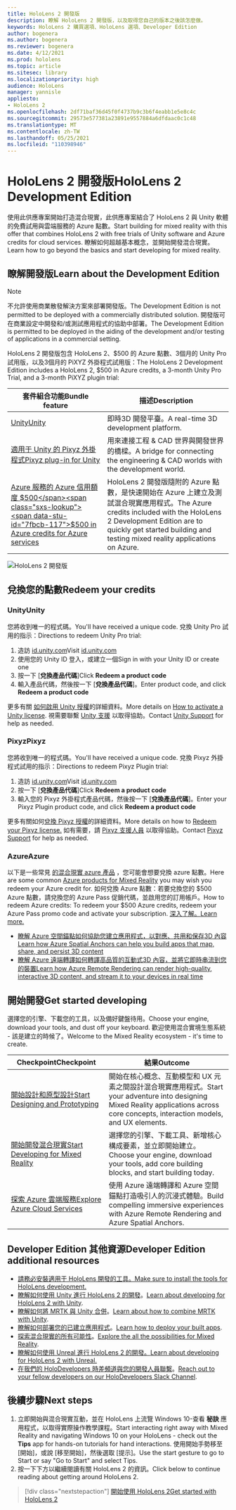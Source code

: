 ```yaml
---
title: HoloLens 2 開發版
description: 瞭解 HoloLens 2 開發版，以及取得您自己的版本之後該怎麼做。
keywords: HoloLens 2 購買選項、HoloLens 選項、Developer Edition
author: bogenera
ms.author: bogenera
ms.reviewer: bogenera
ms.date: 4/12/2021
ms.prod: hololens
ms.topic: article
ms.sitesec: library
ms.localizationpriority: high
audience: HoloLens
manager: yannisle
appliesto:
- HoloLens 2
ms.openlocfilehash: 2df71baf36d45f0f4737b9c3b6f4eabb1e5e8c4c
ms.sourcegitcommit: 29573e577381a23891e9557884a6dfdaac0c1c48
ms.translationtype: MT
ms.contentlocale: zh-TW
ms.lasthandoff: 05/25/2021
ms.locfileid: "110398946"
---
```

# <a name="hololens-2-development-edition"></a><span data-ttu-id="7fbcb-104">HoloLens 2 開發版</span><span class="sxs-lookup"><span data-stu-id="7fbcb-104">HoloLens 2 Development Edition</span></span>

<span data-ttu-id="7fbcb-105">使用此供應專案開始打造混合現實，此供應專案結合了 HoloLens 2 與 Unity 軟體的免費試用與雲端服務的 Azure 點數。</span><span class="sxs-lookup"><span data-stu-id="7fbcb-105">Start building for mixed reality with this offer that combines HoloLens 2 with free trials of Unity software and Azure credits for cloud services.</span></span> <span data-ttu-id="7fbcb-106">瞭解如何超越基本概念，並開始開發混合現實。</span><span class="sxs-lookup"><span data-stu-id="7fbcb-106">Learn how to go beyond the basics and start developing for mixed reality.</span></span>

## <a name="learn-about-the-development-edition"></a><span data-ttu-id="7fbcb-107">瞭解開發版</span><span class="sxs-lookup"><span data-stu-id="7fbcb-107">Learn about the Development Edition</span></span>

> [!NOTE]
> <span data-ttu-id="7fbcb-108">不允許使用商業散發解決方案來部署開發版。</span><span class="sxs-lookup"><span data-stu-id="7fbcb-108">The Development Edition is not permitted to be deployed with a commercially distributed solution.</span></span> <span data-ttu-id="7fbcb-109">開發版可在商業設定中開發和/或測試應用程式的協助中部署。</span><span class="sxs-lookup"><span data-stu-id="7fbcb-109">The Development Edition is permitted to be deployed in the aiding of the development and/or testing of applications in a commercial setting.</span></span>  

<span data-ttu-id="7fbcb-110">HoloLens 2 開發版包含 HoloLens 2、$500 的 Azure 點數、3個月的 Unity Pro 試用版，以及3個月的 PiXYZ 外掛程式試用版：</span><span class="sxs-lookup"><span data-stu-id="7fbcb-110">The HoloLens 2 Development Edition includes a HoloLens 2, $500 in Azure credits, a 3-month Unity Pro Trial, and a 3-month PiXYZ plugin trial:</span></span>

| <span data-ttu-id="7fbcb-111">套件組合功能</span><span class="sxs-lookup"><span data-stu-id="7fbcb-111">Bundle feature</span></span> | <span data-ttu-id="7fbcb-112">描述</span><span class="sxs-lookup"><span data-stu-id="7fbcb-112">Description</span></span> |
|---|---|
|  [<span data-ttu-id="7fbcb-113">Unity</span><span class="sxs-lookup"><span data-stu-id="7fbcb-113">Unity</span></span>](https://unity.com/) | <span data-ttu-id="7fbcb-114">即時3D 開發平臺。</span><span class="sxs-lookup"><span data-stu-id="7fbcb-114">A real-time 3D development platform.</span></span>   |
|  [<span data-ttu-id="7fbcb-115">適用于 Unity 的 Pixyz 外掛程式</span><span class="sxs-lookup"><span data-stu-id="7fbcb-115">Pixyz plug-in for Unity</span></span>](https://www.pixyz-software.com/plugin/) | <span data-ttu-id="7fbcb-116">用來連接工程 &amp; CAD 世界與開發世界的橋樑。</span><span class="sxs-lookup"><span data-stu-id="7fbcb-116">A bridge for connecting the engineering &amp; CAD worlds with the development world.</span></span>   |
| [<span data-ttu-id="7fbcb-117">Azure 服務的 Azure 信用額度 $500</span><span class="sxs-lookup"><span data-stu-id="7fbcb-117">$500 in Azure credits for Azure services</span></span>](https://azure.microsoft.com/resources/) | <span data-ttu-id="7fbcb-118">HoloLens 2 開發版隨附的 Azure 點數，是快速開始在 Azure 上建立及測試混合現實應用程式。</span><span class="sxs-lookup"><span data-stu-id="7fbcb-118">The Azure credits included with the HoloLens 2 Development Edition are to quickly get started building and testing mixed reality applications on Azure.</span></span> |

![HoloLens 2 開發版](./images/hololens-2-dev-ed.png)

## <a name="redeem-your-credits"></a><span data-ttu-id="7fbcb-120">兌換您的點數</span><span class="sxs-lookup"><span data-stu-id="7fbcb-120">Redeem your credits</span></span>

### <a name="unity"></a><span data-ttu-id="7fbcb-121">Unity</span><span class="sxs-lookup"><span data-stu-id="7fbcb-121">Unity</span></span>
<span data-ttu-id="7fbcb-122">您將收到唯一的程式碼。</span><span class="sxs-lookup"><span data-stu-id="7fbcb-122">You'll have received a unique code.</span></span> <span data-ttu-id="7fbcb-123">兌換 Unity Pro 試用的指示：</span><span class="sxs-lookup"><span data-stu-id="7fbcb-123">Directions to redeem Unity Pro trial:</span></span>
1. <span data-ttu-id="7fbcb-124">造訪 [id.unity.com](http://id.unity.com/)</span><span class="sxs-lookup"><span data-stu-id="7fbcb-124">Visit [id.unity.com](http://id.unity.com/)</span></span>
1. <span data-ttu-id="7fbcb-125">使用您的 Unity ID 登入，或建立一個</span><span class="sxs-lookup"><span data-stu-id="7fbcb-125">Sign in with your Unity ID or create one</span></span>
1. <span data-ttu-id="7fbcb-126">按一下 [**兌換產品代碼**]</span><span class="sxs-lookup"><span data-stu-id="7fbcb-126">Click **Redeem a product code**</span></span>
1. <span data-ttu-id="7fbcb-127">輸入產品代碼，然後按一下 [**兌換產品代碼**]。</span><span class="sxs-lookup"><span data-stu-id="7fbcb-127">Enter product code, and click **Redeem a product code**</span></span>

<span data-ttu-id="7fbcb-128">更多有關 [如何啟用 Unity 授權](https://support.unity3d.com/hc/articles/211438683-How-do-I-activate-my-license-)的詳細資料。</span><span class="sxs-lookup"><span data-stu-id="7fbcb-128">More details on [How to activate a Unity license](https://support.unity3d.com/hc/articles/211438683-How-do-I-activate-my-license-).</span></span> <span data-ttu-id="7fbcb-129">視需要聯繫 [Unity 支援](https://support.unity3d.com/hc) 以取得協助。</span><span class="sxs-lookup"><span data-stu-id="7fbcb-129">Contact [Unity Support](https://support.unity3d.com/hc) for help as needed.</span></span>  

### <a name="pixyz"></a><span data-ttu-id="7fbcb-130">Pixyz</span><span class="sxs-lookup"><span data-stu-id="7fbcb-130">Pixyz</span></span>
<span data-ttu-id="7fbcb-131">您將收到唯一的程式碼。</span><span class="sxs-lookup"><span data-stu-id="7fbcb-131">You'll have received a unique code.</span></span> <span data-ttu-id="7fbcb-132">兌換 Pixyz 外掛程式試用的指示：</span><span class="sxs-lookup"><span data-stu-id="7fbcb-132">Directions to redeem Pixyz Plugin trial:</span></span>
1. <span data-ttu-id="7fbcb-133">造訪 [id.unity.com](http://id.unity.com/)</span><span class="sxs-lookup"><span data-stu-id="7fbcb-133">Visit [id.unity.com](http://id.unity.com/)</span></span>
1. <span data-ttu-id="7fbcb-134">按一下 [**兌換產品代碼**]</span><span class="sxs-lookup"><span data-stu-id="7fbcb-134">Click **Redeem a product code**</span></span>
1. <span data-ttu-id="7fbcb-135">輸入您的 Pixyz 外掛程式產品代碼，然後按一下 [**兌換產品代碼**]。</span><span class="sxs-lookup"><span data-stu-id="7fbcb-135">Enter your Pixyz Plugin product code, and click **Redeem a product code**</span></span>

<span data-ttu-id="7fbcb-136">更多有關如何[兌換 Pixyz 授權](https://www.pixyz-software.com/documentations/html/2020.1/review/TrialLicense.html)的詳細資料。</span><span class="sxs-lookup"><span data-stu-id="7fbcb-136">More details on how to [Redeem your Pixyz license.](https://www.pixyz-software.com/documentations/html/2020.1/review/TrialLicense.html)</span></span> <span data-ttu-id="7fbcb-137">如有需要，請 [Pixyz 支援人員](https://www.pixyz-software.com/support/) 以取得協助。</span><span class="sxs-lookup"><span data-stu-id="7fbcb-137">Contact [Pixyz Support](https://www.pixyz-software.com/support/) for help as needed.</span></span>

### <a name="azure"></a><span data-ttu-id="7fbcb-138">Azure</span><span class="sxs-lookup"><span data-stu-id="7fbcb-138">Azure</span></span>
<span data-ttu-id="7fbcb-139">以下是一些常見 [的混合現實 azure 產品](https://azure.microsoft.com/topic/mixed-reality/) ，您可能會想要兌換 azure 點數。</span><span class="sxs-lookup"><span data-stu-id="7fbcb-139">Here are some common [Azure products for Mixed Reality](https://azure.microsoft.com/topic/mixed-reality/) you may wish you redeem your Azure credit for.</span></span>
<span data-ttu-id="7fbcb-140">如何兌換 Azure 點數：若要兌換您的 $500 Azure 點數，請兌換您的 Azure Pass 促銷代碼，並啟用您的訂用帳戶。</span><span class="sxs-lookup"><span data-stu-id="7fbcb-140">How to redeem Azure credits: To redeem your $500 Azure credits, redeem your Azure Pass promo code and activate your subscription.</span></span> [<span data-ttu-id="7fbcb-141">深入了解。</span><span class="sxs-lookup"><span data-stu-id="7fbcb-141">Learn more.</span></span>](hololens2-development-edition-faq.md#how-can-i-redeem-my-500-azure-credit)

- [<span data-ttu-id="7fbcb-142">瞭解 Azure 空間錨點如何協助您建立應用程式，以對應、共用和保存3D 內容</span><span class="sxs-lookup"><span data-stu-id="7fbcb-142">Learn how Azure Spatial Anchors can help you build apps that map, share, and persist 3D content</span></span>](https://azure.microsoft.com/services/spatial-anchors/)
- [<span data-ttu-id="7fbcb-143">瞭解 Azure 遠端轉譯如何轉譯高品質的互動式3D 內容，並將它即時串流到您的裝置</span><span class="sxs-lookup"><span data-stu-id="7fbcb-143">Learn how Azure Remote Rendering can render high-quality, interactive 3D content, and stream it to your devices in real time</span></span>](https://azure.microsoft.com/services/remote-rendering/)

## <a name="get-started-developing"></a><span data-ttu-id="7fbcb-144">開始開發</span><span class="sxs-lookup"><span data-stu-id="7fbcb-144">Get started developing</span></span>

<span data-ttu-id="7fbcb-145">選擇您的引擎、下載您的工具，以及備好鍵盤待用。</span><span class="sxs-lookup"><span data-stu-id="7fbcb-145">Choose your engine, download your tools, and dust off your keyboard.</span></span> <span data-ttu-id="7fbcb-146">歡迎使用混合實境生態系統 - 該是建立的時候了。</span><span class="sxs-lookup"><span data-stu-id="7fbcb-146">Welcome to the Mixed Reality ecosystem - it's time to create.</span></span>

|     <span data-ttu-id="7fbcb-147">Checkpoint</span><span class="sxs-lookup"><span data-stu-id="7fbcb-147">Checkpoint</span></span>                              |     <span data-ttu-id="7fbcb-148">結果</span><span class="sxs-lookup"><span data-stu-id="7fbcb-148">Outcome</span></span>                                                                                                                    |
|---------------------------------------------|---------------------------------------------------------------------------------------------------------------------------------|
|     [<span data-ttu-id="7fbcb-149">開始設計和原型設計</span><span class="sxs-lookup"><span data-stu-id="7fbcb-149">Start Designing and Prototyping</span></span>](https://docs.microsoft.com/windows/mixed-reality/design/design)         |     <span data-ttu-id="7fbcb-150">開始在核心概念、互動模型和 UX 元素之間設計混合現實應用程式。</span><span class="sxs-lookup"><span data-stu-id="7fbcb-150">Start your adventure into designing Mixed Reality applications across core concepts, interaction models, and UX elements.</span></span>     |
|     [<span data-ttu-id="7fbcb-151">開始開發混合現實</span><span class="sxs-lookup"><span data-stu-id="7fbcb-151">Start Developing for Mixed Reality</span></span>](https://docs.microsoft.com/windows/mixed-reality/develop/development?tabs=unity)    |     <span data-ttu-id="7fbcb-152">選擇您的引擎、下載工具、新增核心構成要素，並立即開始建立。</span><span class="sxs-lookup"><span data-stu-id="7fbcb-152">Choose your engine, download your tools, add core building blocks, and start building today.</span></span>                                  |
|     [<span data-ttu-id="7fbcb-153">探索 Azure 雲端服務</span><span class="sxs-lookup"><span data-stu-id="7fbcb-153">Explore Azure Cloud Services</span></span>](https://docs.microsoft.com/windows/mixed-reality/develop/mixed-reality-cloud-services)            |     <span data-ttu-id="7fbcb-154">使用 Azure 遠端轉譯和 Azure 空間錨點打造吸引人的沉浸式體驗。</span><span class="sxs-lookup"><span data-stu-id="7fbcb-154">Build compelling immersive experiences with Azure Remote Rendering and Azure Spatial Anchors.</span></span>                                 |

## <a name="developer-edition-additional-resources"></a><span data-ttu-id="7fbcb-155">Developer Edition 其他資源</span><span class="sxs-lookup"><span data-stu-id="7fbcb-155">Developer Edition additional resources</span></span>

- [<span data-ttu-id="7fbcb-156">請務必安裝適用于 HoloLens 開發的工具。</span><span class="sxs-lookup"><span data-stu-id="7fbcb-156">Make sure to install the tools for HoloLens development.</span></span>](https://docs.microsoft.com/windows/mixed-reality/develop/install-the-tools?tabs=unity)
- <span data-ttu-id="7fbcb-157">[瞭解如何使用 Unity 進行 HoloLens 2 的開發](https://docs.microsoft.com/windows/mixed-reality/develop/unity/unity-development-overview?tabs=mrtk%2Carr%2Chl2)。</span><span class="sxs-lookup"><span data-stu-id="7fbcb-157">[Learn about developing for HoloLens 2 with Unity](https://docs.microsoft.com/windows/mixed-reality/develop/unity/unity-development-overview?tabs=mrtk%2Carr%2Chl2).</span></span>
- <span data-ttu-id="7fbcb-158">[瞭解如何將 MRTK 與 Unity 合併](https://docs.microsoft.com/windows/mixed-reality/develop/unity/mrtk-getting-started)。</span><span class="sxs-lookup"><span data-stu-id="7fbcb-158">[Learn about how to combine MRTK with Unity](https://docs.microsoft.com/windows/mixed-reality/develop/unity/mrtk-getting-started).</span></span>
- <span data-ttu-id="7fbcb-159">[瞭解如何部署您的已建立應用程式](https://docs.microsoft.com/hololens/app-deploy-overview)。</span><span class="sxs-lookup"><span data-stu-id="7fbcb-159">[Learn how to deploy your built apps](https://docs.microsoft.com/hololens/app-deploy-overview).</span></span>
- <span data-ttu-id="7fbcb-160">[探索混合現實的所有可能性](https://docs.microsoft.com/windows/mixed-reality/)。</span><span class="sxs-lookup"><span data-stu-id="7fbcb-160">[Explore the all the possibilities for Mixed Reality](https://docs.microsoft.com/windows/mixed-reality/).</span></span>
- [<span data-ttu-id="7fbcb-161">瞭解如何使用 Unreal 進行 HoloLens 2 的開發。</span><span class="sxs-lookup"><span data-stu-id="7fbcb-161">Learn about developing for HoloLens 2 with Unreal.</span></span>](https://docs.microsoft.com/windows/mixed-reality/develop/unreal/unreal-development-overview?tabs=mrtk%2Casa)
- <span data-ttu-id="7fbcb-162">[在我們的 HoloDevelopers 時差頻道與您的開發人員聯繫](https://holodevelopersslack.azurewebsites.net/)。</span><span class="sxs-lookup"><span data-stu-id="7fbcb-162">[Reach out to your fellow developers on our HoloDevelopers Slack Channel](https://holodevelopersslack.azurewebsites.net/).</span></span>

## <a name="next-steps"></a><span data-ttu-id="7fbcb-163">後續步驟</span><span class="sxs-lookup"><span data-stu-id="7fbcb-163">Next steps</span></span>

1. <span data-ttu-id="7fbcb-164">立即開始與混合現實互動，並在 HoloLens 上流覽 Windows 10-查看 **秘訣** 應用程式，以取得實際操作教學課程。</span><span class="sxs-lookup"><span data-stu-id="7fbcb-164">Start interacting right away with Mixed Reality and navigating Windows 10 on your HoloLens - check out the **Tips** app for hands-on tutorials for hand interactions.</span></span> <span data-ttu-id="7fbcb-165">使用開始手勢移至 [開始]，或說 [移至開始]，然後選取 [提示]。</span><span class="sxs-lookup"><span data-stu-id="7fbcb-165">Use the start gesture to go to Start or say "Go to Start" and select Tips.</span></span>
1. <span data-ttu-id="7fbcb-166">按一下下方以繼續閱讀有關 HoloLens 2 的資訊。</span><span class="sxs-lookup"><span data-stu-id="7fbcb-166">Click below to continue reading about getting around HoloLens 2.</span></span>

> [!div class="nextstepaction"]
> [<span data-ttu-id="7fbcb-167">開始使用 HoloLens 2</span><span class="sxs-lookup"><span data-stu-id="7fbcb-167">Get started with HoloLens 2</span></span>](hololens2-basic-usage.md)